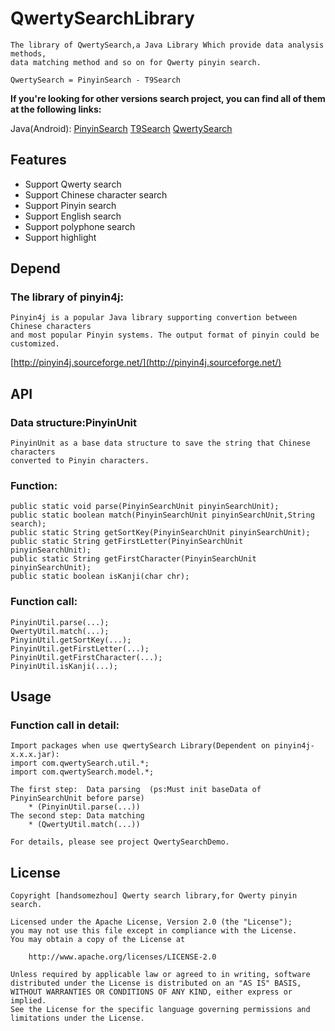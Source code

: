 QwertySearchLibrary
===================
	The library of QwertySearch,a Java Library Which provide data analysis methods, 
	data matching method and so on for Qwerty pinyin search.

	QwertySearch = PinyinSearch - T9Search
	
**If you're looking for other versions search project, you can find all of them at the following links:**

Java(Android):
[PinyinSearch](https://github.com/handsomezhou/PinyinSearchLibrary)
[T9Search](https://github.com/handsomezhou/T9SearchLibrary)
[QwertySearch](https://github.com/handsomezhou/QwertySearchLibrary)

	
Features
---------------
 * Support Qwerty search
 * Support Chinese character search
 * Support Pinyin search
 * Support English search
 * Support polyphone search
 * Support highlight

Depend
---------------
### The library of pinyin4j: 
	Pinyin4j is a popular Java library supporting convertion between Chinese characters 
	and most popular Pinyin systems. The output format of pinyin could be customized.
[http://pinyin4j.sourceforge.net/](http://pinyin4j.sourceforge.net/)
	
API
---------------
### Data structure:PinyinUnit
	PinyinUnit as a base data structure to save the string that Chinese characters  
	converted to Pinyin characters.
	
### Function:
	public static void parse(PinyinSearchUnit pinyinSearchUnit);
	public static boolean match(PinyinSearchUnit pinyinSearchUnit,String search);
	public static String getSortKey(PinyinSearchUnit pinyinSearchUnit);
	public static String getFirstLetter(PinyinSearchUnit pinyinSearchUnit);
	public static String getFirstCharacter(PinyinSearchUnit pinyinSearchUnit);
	public static boolean isKanji(char chr);

### Function call:
	PinyinUtil.parse(...);
	QwertyUtil.match(...);
	PinyinUtil.getSortKey(...);
	PinyinUtil.getFirstLetter(...);
	PinyinUtil.getFirstCharacter(...);
	PinyinUtil.isKanji(...);
	
Usage
---------------	
### Function call in detail:
	Import packages when use qwertySearch Library(Dependent on pinyin4j-x.x.x.jar):
	import com.qwertySearch.util.*;
	import com.qwertySearch.model.*;
	
	The first step:  Data parsing  (ps:Must init baseData of PinyinSearchUnit before parse)
	    * (PinyinUtil.parse(...))
    The second step: Data matching 
	    * (QwertyUtil.match(...))
	
	For details, please see project QwertySearchDemo.
	
License 
---------------
	Copyright [handsomezhou] Qwerty search library,for Qwerty pinyin search.

	Licensed under the Apache License, Version 2.0 (the "License");
	you may not use this file except in compliance with the License.
	You may obtain a copy of the License at

		http://www.apache.org/licenses/LICENSE-2.0
		
	Unless required by applicable law or agreed to in writing, software
	distributed under the License is distributed on an "AS IS" BASIS,
	WITHOUT WARRANTIES OR CONDITIONS OF ANY KIND, either express or implied.
	See the License for the specific language governing permissions and
	limitations under the License.
